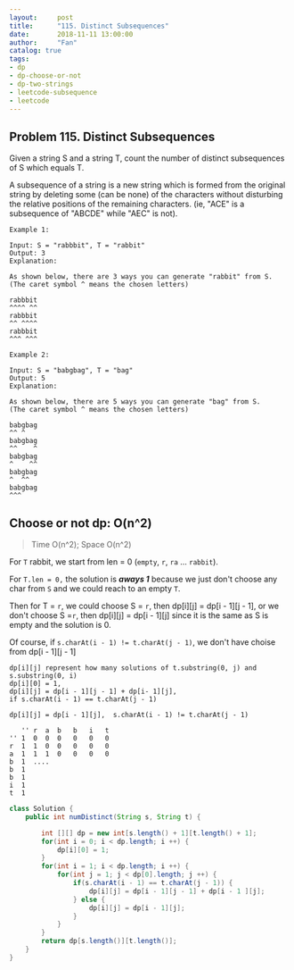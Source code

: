 ```yaml
---
layout:     post
title:      "115. Distinct Subsequences"
date:       2018-11-11 13:00:00
author:     "Fan"
catalog: true
tags:
- dp
- dp-choose-or-not
- dp-two-strings
- leetcode-subsequence
- leetcode
---
```


## Problem 115. Distinct Subsequences
Given a string S and a string T, count the number of distinct subsequences of S which equals T.

A subsequence of a string is a new string which is formed from the original string by deleting some (can be none) of the characters without disturbing the relative positions of the remaining characters. (ie, "ACE" is a subsequence of "ABCDE" while "AEC" is not).
```
Example 1:

Input: S = "rabbbit", T = "rabbit"
Output: 3
Explanation:

As shown below, there are 3 ways you can generate "rabbit" from S.
(The caret symbol ^ means the chosen letters)

rabbbit
^^^^ ^^
rabbbit
^^ ^^^^
rabbbit
^^^ ^^^
```

```
Example 2:

Input: S = "babgbag", T = "bag"
Output: 5
Explanation:

As shown below, there are 5 ways you can generate "bag" from S.
(The caret symbol ^ means the chosen letters)

babgbag
^^ ^
babgbag
^^    ^
babgbag
^    ^^
babgbag
^  ^^
babgbag
^^^
```

## Choose or not dp: O(n^2)
> Time O(n^2); Space O(n^2)

For `T` rabbit, we start from len = 0 (`empty`, `r`, `ra` ... `rabbit`).

For `T.len = 0,` the solution is ***aways 1*** because we just don't choose any char from `S` and we could reach to an empty `T`.

Then for T = `r`, we could choose S = `r`, then dp[i][j] = dp[i - 1][j - 1],
or we don't choose S =`r`,  then dp[i][j] = dp[i - 1][j] since it is the same as S is empty and the solution is 0.

Of course, if `s.charAt(i - 1) != t.charAt(j - 1)`, we don't have choise from dp[i - 1][j - 1]

```
dp[i][j] represent how many solutions of t.substring(0, j) and s.substring(0, i)
dp[i][0] = 1,
dp[i][j] = dp[i - 1][j - 1] + dp[i- 1][j],
if s.charAt(i - 1) == t.charAt(j - 1)

dp[i][j] = dp[i - 1][j],  s.charAt(i - 1) != t.charAt(j - 1)
```

```
   '' r  a  b   b   i   t
'' 1  0  0  0   0   0   0
r  1  1  0  0   0   0   0
a  1  1  1  0   0   0   0
b  1  ....
b  1
b  1
i  1
t  1
```

```java
class Solution {
    public int numDistinct(String s, String t) {

        int [][] dp = new int[s.length() + 1][t.length() + 1];
        for(int i = 0; i < dp.length; i ++) {
            dp[i][0] = 1;
        }
        for(int i = 1; i < dp.length; i ++) {
            for(int j = 1; j < dp[0].length; j ++) {
                if(s.charAt(i - 1) == t.charAt(j - 1)) {
                    dp[i][j] = dp[i - 1][j - 1] + dp[i - 1 ][j];
                } else {
                    dp[i][j] = dp[i - 1][j];
                }
            }
        }
        return dp[s.length()][t.length()];
    }
}
```

